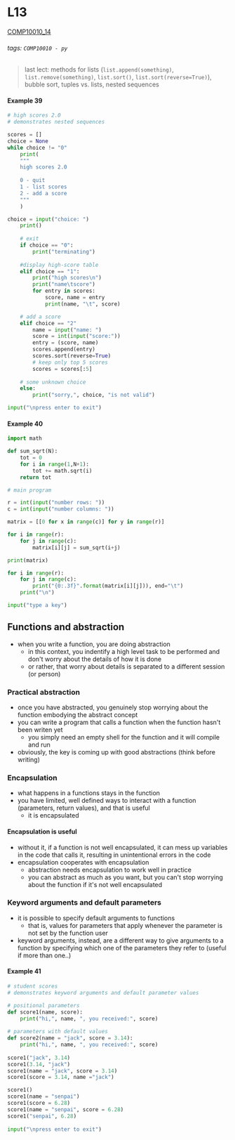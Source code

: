 # L13
[COMP10010_14](https://brightspace.ucd.ie/d2l/le/content/129818/viewContent/1696607/View)
###### tags: `COMP10010 - py`

> last lect: methods for lists (```list.append(something)```, ```list.remove(something)```, ```list.sort()```, ```list.sort(reverse=True)```), bubble sort, tuples vs. lists, nested sequences

#### Example 39
``` python
# high scores 2.0
# demonstrates nested sequences

scores = []
choice = None
while choice != "0"
    print(
    """
    high scores 2.0
    
    0 - quit
    1 - list scores
    2 - add a score
    """
    )

choice = input("choice: ")
    print()
    
    # exit
    if choice == "0":
        print("terminating")
    
    #display high-score table
    elif choice == "1":
        print("high scores\n")
        print("name\tscore")
        for entry in scores:
            score, name = entry
            print(name, "\t", score)

    # add a score
    elif choice == "2"
        name = input("name: ")
        score = int(input("score:"))
        entry = (score, name)
        scores.append(entry)
        scores.sort(reverse=True)
        # keep only top 5 scores
        scores = scores[:5] 
    
    # some unknown choice
    else:
        print("sorry,", choice, "is not valid")

input("\npress enter to exit")
```

#### Example 40
``` python
import math

def sum_sqrt(N):
    tot = 0
    for i in range(1,N+1):
        tot += math.sqrt(i)
    return tot

# main program

r = int(input("number rows: "))
c = int(input("number columns: "))

matrix = [[0 for x in range(c)] for y in range(r)]

for i in range(r):
    for j in range(c):
        matrix[i][j] = sum_sqrt(i+j)

print(matrix)

for i in range(r):
    for j in range(c):
        print("{0:.3f}".format(matrix[i][j])), end="\t")
    print("\n")

input("type a key")
```

## Functions and abstraction
- when you write a function, you are doing abstraction
    - in this context, you indentify a high level task to be performed and don't worry about the details of how it is done
    - or rather, that worry about details is separated to a different session (or person)

### Practical abstraction
- once you have abstracted, you genuinely stop worrying about the function embodying the abstract concept
- you can write a program that calls a function when the function hasn't been writen yet
    - you simply need an empty shell for the function and it will compile and run
- obviously, the key is coming up with good abstractions (think before writing)

### Encapsulation
- what happens in a functions stays in the function
- you have limited, well defined ways to interact with a function (parameters, return values), and that is useful
    - it is encapsulated 

#### Encapsulation is useful
- without it, if a function is not well encapsulated, it can mess up variables in the code that calls it, resulting in unintentional errors in the code
- encapsulation cooperates with encapsulation
    - abstraction needs encapsulation to work well in practice
    - you can abstract as much as you want, but you can't stop worrying about the function if it's not well encapsulated

### Keyword arguments and default parameters
- it is possible to specify default arguments to functions
    - that is, values for parameters that apply whenever the parameter is not set by the function user
- keyword arguments, instead, are a different way to give arguments to a function by specifying which one of the parameters they refer to (useful if more than one..)

#### Example 41
``` python
# student scores
# demonstrates keyword arguments and default parameter values

# positional parameters
def score1(name, score):
    print("hi,", name, ", you received:", score)
    
# parameters with default values
def score2(name = "jack", score = 3.14):
    print("hi,", name, ", you received:", score)
    
score1("jack", 3.14)
score1(3.14, "jack")
score1(name = "jack", score = 3.14)
score1(score = 3.14, name ="jack")

score1()
score1(name = "senpai")
score1(score = 6.28)
score1(name = "senpai", score = 6.28)
score1("senpai", 6.28)
    
input("\npress enter to exit")
```
